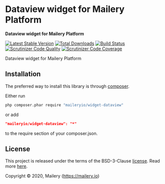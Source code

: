 # Dataview widget for Mailery Platform

**Dataview widget for Mailery Platform**

[![Latest Stable Version](https://poser.pugx.org/maileryio/widget-dataview/v/stable)](https://packagist.org/packages/maileryio/widget-dataview)
[![Total Downloads](https://poser.pugx.org/maileryio/widget-dataview/downloads)](https://packagist.org/packages/maileryio/widget-dataview)
[![Build Status](https://travis-ci.com/maileryio/widget-dataview.svg?branch=master)](https://travis-ci.com/maileryio/widget-dataview)
[![Scrutinizer Code Quality](https://img.shields.io/scrutinizer/g/maileryio/widget-dataview.svg)](https://scrutinizer-ci.com/g/maileryio/widget-dataview/)
[![Scrutinizer Code Coverage](https://img.shields.io/scrutinizer/coverage/g/maileryio/widget-dataview.svg)](https://scrutinizer-ci.com/g/maileryio/widget-dataview/)

Dataview widget for Mailery Platform

## Installation

The preferred way to install this library is through [composer](http://getcomposer.org/download/).

Either run

```sh
php composer.phar require "maileryio/widget-dataview"
```

or add

```json
"maileryio/widget-dataview": "*"
```

to the require section of your composer.json.

## License

This project is released under the terms of the BSD-3-Clause [license](LICENSE).
Read more [here](http://choosealicense.com/licenses/bsd-3-clause).

Copyright © 2020, Mailery (https://mailery.io)
